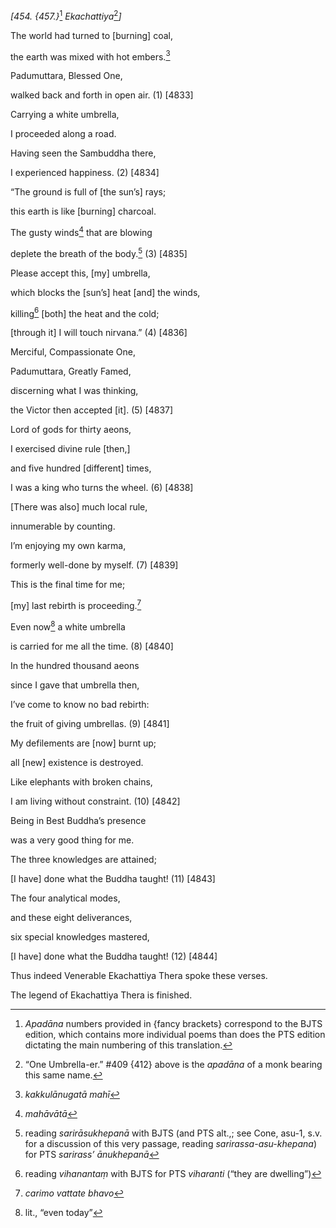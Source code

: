 *\[454. {457.}*[^1] *Ekachattiya*[^2]*\]*

The world had turned to \[burning\] coal,

the earth was mixed with hot embers.[^3]

Padumuttara, Blessed One,

walked back and forth in open air. (1) \[4833\]

Carrying a white umbrella,

I proceeded along a road.

Having seen the Sambuddha there,

I experienced happiness. (2) \[4834\]

“The ground is full of \[the sun’s\] rays;

this earth is like \[burning\] charcoal.

The gusty winds[^4] that are blowing

deplete the breath of the body.[^5] (3) \[4835\]

Please accept this, \[my\] umbrella,

which blocks the \[sun’s\] heat \[and\] the winds,

killing[^6] \[both\] the heat and the cold;

\[through it\] I will touch nirvana.” (4) \[4836\]

Merciful, Compassionate One,

Padumuttara, Greatly Famed,

discerning what I was thinking,

the Victor then accepted \[it\]. (5) \[4837\]

Lord of gods for thirty aeons,

I exercised divine rule \[then,\]

and five hundred \[different\] times,

I was a king who turns the wheel. (6) \[4838\]

\[There was also\] much local rule,

innumerable by counting.

I’m enjoying my own karma,

formerly well-done by myself. (7) \[4839\]

This is the final time for me;

\[my\] last rebirth is proceeding.[^7]

Even now[^8] a white umbrella

is carried for me all the time. (8) \[4840\]

In the hundred thousand aeons

since I gave that umbrella then,

I’ve come to know no bad rebirth:

the fruit of giving umbrellas. (9) \[4841\]

My defilements are \[now\] burnt up;

all \[new\] existence is destroyed.

Like elephants with broken chains,

I am living without constraint. (10) \[4842\]

Being in Best Buddha’s presence

was a very good thing for me.

The three knowledges are attained;

\[I have\] done what the Buddha taught! (11) \[4843\]

The four analytical modes,

and these eight deliverances,

six special knowledges mastered,

\[I have\] done what the Buddha taught! (12) \[4844\]

Thus indeed Venerable Ekachattiya Thera spoke these verses.

The legend of Ekachattiya Thera is finished.

[^1]: *Apadāna* numbers provided in {fancy brackets} correspond to the
    BJTS edition, which contains more individual poems than does the PTS
    edition dictating the main numbering of this translation.

[^2]: “One Umbrella-er.” \#409 {412} above is the *apadāna* of a monk
    bearing this same name.

[^3]: *kakkulānugatā mahī*

[^4]: *mahāvātā*

[^5]: reading *sarirāsukhepanā* with BJTS (and PTS alt.,; see Cone,
    asu-1, s.v. for a discussion of this very passage, reading
    *sarirassa-asu-khepana*) for PTS *sarirass’ ānukhepanā*

[^6]: reading *vihanantaṃ* with BJTS for PTS *viharanti* (“they are
    dwelling”)

[^7]: *carimo vattate bhavo*

[^8]: lit., “even today”
